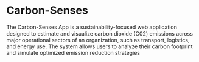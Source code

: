 # Carbon-Senses
The Carbon-Senses App is a sustainability-focused web application designed to estimate and visualize carbon dioxide (C02) emissions across major operational sectors of an organization, such as transport, logistics, and energy use. The system allows users to analyze their carbon footprint and simulate optimized emission reduction strategies
